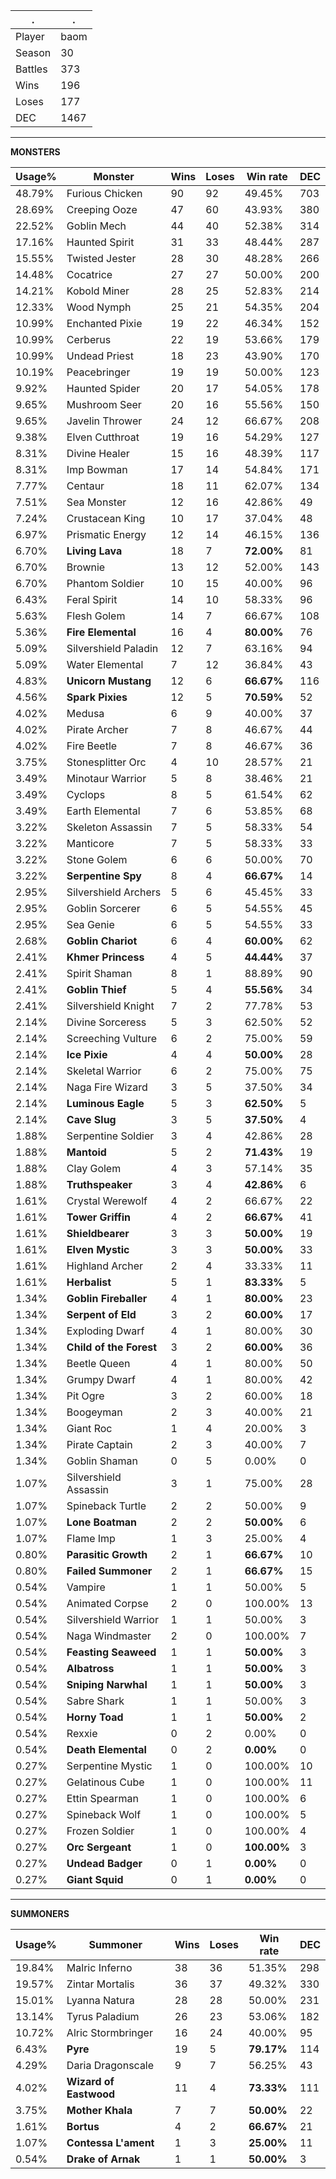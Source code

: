 .|.
|-|-
Player|baom
Season|30
Battles|373
Wins|196
Loses|177
DEC|1467

---
**MONSTERS**

Usage%|Monster|Wins|Loses|Win rate|DEC|
-|-|-|-|-|-|
48.79%|Furious Chicken|90|92|49.45%|703|
28.69%|Creeping Ooze|47|60|43.93%|380|
22.52%|Goblin Mech|44|40|52.38%|314|
17.16%|Haunted Spirit|31|33|48.44%|287|
15.55%|Twisted Jester|28|30|48.28%|266|
14.48%|Cocatrice|27|27|50.00%|200|
14.21%|Kobold Miner|28|25|52.83%|214|
12.33%|Wood Nymph|25|21|54.35%|204|
10.99%|Enchanted Pixie|19|22|46.34%|152|
10.99%|Cerberus|22|19|53.66%|179|
10.99%|Undead Priest|18|23|43.90%|170|
10.19%|Peacebringer|19|19|50.00%|123|
9.92%|Haunted Spider|20|17|54.05%|178|
9.65%|Mushroom Seer|20|16|55.56%|150|
9.65%|Javelin Thrower|24|12|66.67%|208|
9.38%|Elven Cutthroat|19|16|54.29%|127|
8.31%|Divine Healer|15|16|48.39%|117|
8.31%|Imp Bowman|17|14|54.84%|171|
7.77%|Centaur|18|11|62.07%|134|
7.51%|Sea Monster|12|16|42.86%|49|
7.24%|Crustacean King|10|17|37.04%|48|
6.97%|Prismatic Energy|12|14|46.15%|136|
6.70%|**Living Lava**|18|7|**72.00%**|81|
6.70%|Brownie|13|12|52.00%|143|
6.70%|Phantom Soldier|10|15|40.00%|96|
6.43%|Feral Spirit|14|10|58.33%|96|
5.63%|Flesh Golem|14|7|66.67%|108|
5.36%|**Fire Elemental**|16|4|**80.00%**|76|
5.09%|Silvershield Paladin|12|7|63.16%|94|
5.09%|Water Elemental|7|12|36.84%|43|
4.83%|**Unicorn Mustang**|12|6|**66.67%**|116|
4.56%|**Spark Pixies**|12|5|**70.59%**|52|
4.02%|Medusa|6|9|40.00%|37|
4.02%|Pirate Archer|7|8|46.67%|44|
4.02%|Fire Beetle|7|8|46.67%|36|
3.75%|Stonesplitter Orc|4|10|28.57%|21|
3.49%|Minotaur Warrior|5|8|38.46%|21|
3.49%|Cyclops|8|5|61.54%|62|
3.49%|Earth Elemental|7|6|53.85%|68|
3.22%|Skeleton Assassin|7|5|58.33%|54|
3.22%|Manticore|7|5|58.33%|33|
3.22%|Stone Golem|6|6|50.00%|70|
3.22%|**Serpentine Spy**|8|4|**66.67%**|14|
2.95%|Silvershield Archers|5|6|45.45%|33|
2.95%|Goblin Sorcerer|6|5|54.55%|45|
2.95%|Sea Genie|6|5|54.55%|33|
2.68%|**Goblin Chariot**|6|4|**60.00%**|62|
2.41%|**Khmer Princess**|4|5|**44.44%**|37|
2.41%|Spirit Shaman|8|1|88.89%|90|
2.41%|**Goblin Thief**|5|4|**55.56%**|34|
2.41%|Silvershield Knight|7|2|77.78%|53|
2.14%|Divine Sorceress|5|3|62.50%|52|
2.14%|Screeching Vulture|6|2|75.00%|59|
2.14%|**Ice Pixie**|4|4|**50.00%**|28|
2.14%|Skeletal Warrior|6|2|75.00%|75|
2.14%|Naga Fire Wizard|3|5|37.50%|34|
2.14%|**Luminous Eagle**|5|3|**62.50%**|5|
2.14%|**Cave Slug**|3|5|**37.50%**|4|
1.88%|Serpentine Soldier|3|4|42.86%|28|
1.88%|**Mantoid**|5|2|**71.43%**|19|
1.88%|Clay Golem|4|3|57.14%|35|
1.88%|**Truthspeaker**|3|4|**42.86%**|6|
1.61%|Crystal Werewolf|4|2|66.67%|22|
1.61%|**Tower Griffin**|4|2|**66.67%**|41|
1.61%|**Shieldbearer**|3|3|**50.00%**|19|
1.61%|**Elven Mystic**|3|3|**50.00%**|33|
1.61%|Highland Archer|2|4|33.33%|11|
1.61%|**Herbalist**|5|1|**83.33%**|5|
1.34%|**Goblin Fireballer**|4|1|**80.00%**|23|
1.34%|**Serpent of Eld**|3|2|**60.00%**|17|
1.34%|Exploding Dwarf|4|1|80.00%|30|
1.34%|**Child of the Forest**|3|2|**60.00%**|36|
1.34%|Beetle Queen|4|1|80.00%|50|
1.34%|Grumpy Dwarf|4|1|80.00%|42|
1.34%|Pit Ogre|3|2|60.00%|18|
1.34%|Boogeyman|2|3|40.00%|21|
1.34%|Giant Roc|1|4|20.00%|3|
1.34%|Pirate Captain|2|3|40.00%|7|
1.34%|Goblin Shaman|0|5|0.00%|0|
1.07%|Silvershield Assassin|3|1|75.00%|28|
1.07%|Spineback Turtle|2|2|50.00%|9|
1.07%|**Lone Boatman**|2|2|**50.00%**|6|
1.07%|Flame Imp|1|3|25.00%|4|
0.80%|**Parasitic Growth**|2|1|**66.67%**|10|
0.80%|**Failed Summoner**|2|1|**66.67%**|15|
0.54%|Vampire|1|1|50.00%|5|
0.54%|Animated Corpse|2|0|100.00%|13|
0.54%|Silvershield Warrior|1|1|50.00%|3|
0.54%|Naga Windmaster|2|0|100.00%|7|
0.54%|**Feasting Seaweed**|1|1|**50.00%**|3|
0.54%|**Albatross**|1|1|**50.00%**|3|
0.54%|**Sniping Narwhal**|1|1|**50.00%**|3|
0.54%|Sabre Shark|1|1|50.00%|3|
0.54%|**Horny Toad**|1|1|**50.00%**|2|
0.54%|Rexxie|0|2|0.00%|0|
0.54%|**Death Elemental**|0|2|**0.00%**|0|
0.27%|Serpentine Mystic|1|0|100.00%|10|
0.27%|Gelatinous Cube|1|0|100.00%|11|
0.27%|Ettin Spearman|1|0|100.00%|6|
0.27%|Spineback Wolf|1|0|100.00%|5|
0.27%|Frozen Soldier|1|0|100.00%|4|
0.27%|**Orc Sergeant**|1|0|**100.00%**|3|
0.27%|**Undead Badger**|0|1|**0.00%**|0|
0.27%|**Giant Squid**|0|1|**0.00%**|0|

---
**SUMMONERS**

Usage%|Summoner|Wins|Loses|Win rate|DEC|
-|-|-|-|-|-|
19.84%|Malric Inferno|38|36|51.35%|298|
19.57%|Zintar Mortalis|36|37|49.32%|330|
15.01%|Lyanna Natura|28|28|50.00%|231|
13.14%|Tyrus Paladium|26|23|53.06%|182|
10.72%|Alric Stormbringer|16|24|40.00%|95|
6.43%|**Pyre**|19|5|**79.17%**|114|
4.29%|Daria Dragonscale|9|7|56.25%|43|
4.02%|**Wizard of Eastwood**|11|4|**73.33%**|111|
3.75%|**Mother Khala**|7|7|**50.00%**|22|
1.61%|**Bortus**|4|2|**66.67%**|21|
1.07%|**Contessa L'ament**|1|3|**25.00%**|11|
0.54%|**Drake of Arnak**|1|1|**50.00%**|3|
